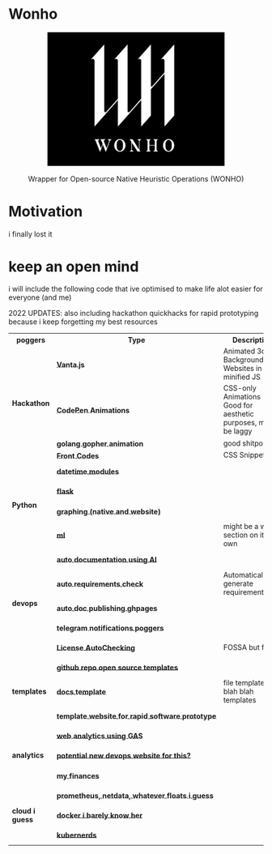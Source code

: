 # Wonho
<p align="center">
  <img src="readme.png" width="350" title="keep an open mind girl">
</p>
<p align="center">
   Wrapper for Open-source Native Heuristic Operations (WONHO)
</p>


# Motivation

i finally lost it

# keep an open mind
i will include the following code that ive optimised to make life alot easier for everyone (and me)

2022 UPDATES: also including hackathon quickhacks for rapid prototyping because i keep forgetting my best resources




<table style="max-width:100%;table-layout:auto;">
  <tr style="text-align:center;">
    <th>poggers</th>
    <th>Type</th>
    <th>Description</th>
    <th>Status</th>
  </tr>
  <!-- Hackathons -->
  <tr>
    <td rowspan="4"><b>Hackathon</b></td>
    <td rowspan="1"><b><a style="white-space:nowrap; display:inline-block;" href="https://github.com/tengbao/vanta"><div style='vertical-align:middle; display:inline;'>Vanta.js</div></a></b></td>
    <td rowspan="1">Animated 3d Background for Websites in minified JS</td>
    <td rowspan="1"><code>2021</code></td>
  </tr>
  <tr>
    <td rowspan="1"><b><a style="white-space:nowrap; display:inline-block;" href="https://codepen.io/davidkpiano/pens/public"><div style='vertical-align:middle; display:inline;'>CodePen Animations</div></a></b></td>
    <td rowspan="1">CSS-only Animations - Good for aesthetic purposes, may be laggy</td>
    <td rowspan="1"><code>2021</code></td>
  </tr>
  <tr>
    <td rowspan="1"><b><a style="white-space:nowrap; display:inline-block;" href="https://codepen.io/stivaliserna/pen/BaNROrw"><div style='vertical-align:middle; display:inline;'>golang gopher animation</div></a></b></td>
    <td rowspan="1">good shitpost</td>
    <td rowspan="1"><code>why</code></td>
  </tr>
  <tr>
    <td rowspan="1"><b><a style="white-space:nowrap; display:inline-block;" href="https://front.codes/"><div style='vertical-align:middle; display:inline;'>Front Codes</div></a></b></td>
    <td rowspan="1">CSS Snippets</td>
    <td rowspan="1"><code>2021</code></td>
  </tr>


  
  
  
  <!-- Python -->
  <tr>
    <td rowspan="4"><b>Python</b></td>
    <td rowspan="1"><b><a style="white-space:nowrap; display:inline-block;" href="./"><div style='vertical-align:middle; display:inline;'>datetime modules</div></a></b></td>
    <td rowspan="1"></td>
    <td rowspan="1"><code>Not Started</code></td>
  </tr>
  <tr>
    <td rowspan="1"><b><a style="white-space:nowrap; display:inline-block;" href="./"><div style='vertical-align:middle; display:inline;'>flask</div></a></b></td>
    <td rowspan="1"></td>
    <td rowspan="1"><code>Not Started</code></td>
  </tr>
  <tr>
    <td rowspan="1"><b><a style="white-space:nowrap; display:inline-block;" href="./"><div style='vertical-align:middle; display:inline;'>graphing (native and website)</div></a></b></td>
    <td rowspan="1"></td>
    <td rowspan="1"><code>Not Started</code></td>
  </tr>
  <tr>
    <td rowspan="1"><b><a style="white-space:nowrap; display:inline-block;" href="./"><div style='vertical-align:middle; display:inline;'>ml</div></a></b></td>
    <td rowspan="1">might be a whole section on its own</td>
    <td rowspan="1"><code>Not Started</code></td>
  </tr>
  <!-- devops -->
  <tr>
    <td rowspan="5"><b>devops</b></td>
    <td rowspan="1"><b><a style="white-space:nowrap; display:inline-block;" href="./"><div style='vertical-align:middle; display:inline;'>auto documentation using AI</div></a></b></td>
    <td rowspan="1"></td>
    <td rowspan="1"><code>Not Started</code></td>
  </tr>
  <tr>
    <td rowspan="1"><b><a style="white-space:nowrap; display:inline-block;" href="./"><div style='vertical-align:middle; display:inline;'>auto requirements check</div></a></b></td>
    <td rowspan="1">Automatically generate requirements.txt?</td>
    <td rowspan="1"><code>Not Started</code></td>
  </tr>
  <tr>
    <td rowspan="1"><b><a style="white-space:nowrap; display:inline-block;" href="./"><div style='vertical-align:middle; display:inline;'>auto doc publishing ghpages</div></a></b></td>
    <td rowspan="1"></td>
    <td rowspan="1"><code>Not Started</code></td>
  </tr>
  <tr>
    <td rowspan="1"><b><a style="white-space:nowrap; display:inline-block;" href="./"><div style='vertical-align:middle; display:inline;'>telegram notifications poggers</div></a></b></td>
    <td rowspan="1"></td>
    <td rowspan="1"><code>Not Started</code></td>
  </tr>
  <tr>
    <td rowspan="1"><b><a style="white-space:nowrap; display:inline-block;" href="./"><div style='vertical-align:middle; display:inline;'>License AutoChecking </div></a></b></td>
    <td rowspan="1">FOSSA but free?</td>
    <td rowspan="1"><code>Not Started</code></td>
  </tr>
  <!-- templates -->
  <tr>
    <td rowspan="3"><b>templates</b></td>
    <td rowspan="1"><b><a style="white-space:nowrap; display:inline-block;" href="./templates/readme"><div style='vertical-align:middle; display:inline;'>github repo open source templates
</div></a></b></td>
    <td rowspan="1"></td>
    <td rowspan="1">In Progress</td>
  </tr>
  <tr>
    <td rowspan="1"><b><a style="white-space:nowrap; display:inline-block;" href="./"><div style='vertical-align:middle; display:inline;'>docs template
</div></a></b></td>
    <td rowspan="1">file template, blah blah templates</td>
    <td rowspan="1"><code>Not Started</code></td>
  </tr>
  <tr>
    <td rowspan="1"><b><a style="white-space:nowrap; display:inline-block;" href="./"><div style='vertical-align:middle; display:inline;'>template website for rapid software prototype
</div></a></b></td>
    <td rowspan="1"></td>
    <td rowspan="1"><code>Not Started</code></td>
  </tr>
  <!-- analytics -->
  <tr>
    <td rowspan="3"><b>analytics</b></td>
    <td rowspan="1"><b><a style="white-space:nowrap; display:inline-block;" href="./"><div style='vertical-align:middle; display:inline;'>web analytics using GAS
</div></a></b></td>
    <td rowspan="1"></td>
    <td rowspan="1"><code>Not Started</code></td>
  </tr>
  <tr>
    <td rowspan="1"><b><a style="white-space:nowrap; display:inline-block;" href="./"><div style='vertical-align:middle; display:inline;'>potential new devops website for this?
</div></a></b></td>
    <td rowspan="1"></td>
    <td rowspan="1"><code>Not Started</code></td>
  </tr>
  <tr>
    <td rowspan="1"><b><a style="white-space:nowrap; display:inline-block;" href="./"><div style='vertical-align:middle; display:inline;'>my finances
</div></a></b></td>
    <td rowspan="1"></td>
    <td rowspan="1"><code>Not Started</code></td>
  </tr>
  <!-- cloud i guess -->
  <tr>
    <td rowspan="3"><b>cloud i guess
</b></td>
    <td rowspan="1"><b><a style="white-space:nowrap; display:inline-block;" href="./"><div style='vertical-align:middle; display:inline;'>prometheus, netdata, whatever floats i guess

</div></a></b></td>
    <td rowspan="1"></td>
    <td rowspan="1"><code>Not Started</code></td>
  </tr>
  <tr>
    <td rowspan="1"><b><a style="white-space:nowrap; display:inline-block;" href="./"><div style='vertical-align:middle; display:inline;'>docker i barely know her
</div></a></b></td>
    <td rowspan="1"></td>
    <td rowspan="1"><code>Not Started</code></td>
  </tr>
  <tr>
    <td rowspan="1"><b><a style="white-space:nowrap; display:inline-block;" href="./"><div style='vertical-align:middle; display:inline;'>kubernerds
</div></a></b></td>
    <td rowspan="1"></td>
    <td rowspan="1"><code>Not Started</code></td>
  </tr>

</table>
